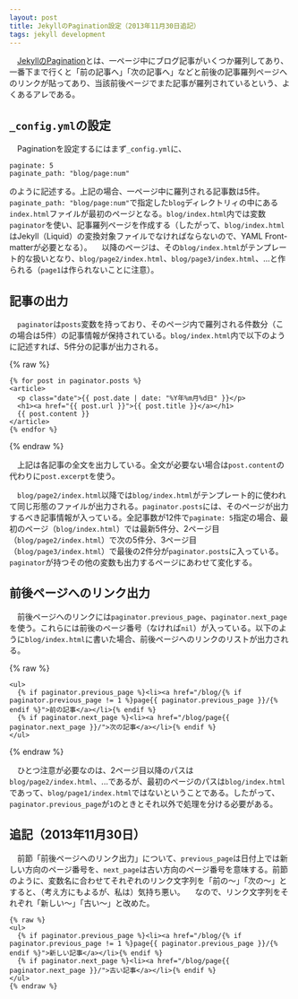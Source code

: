 ```yaml
---
layout: post
title: JekyllのPagination設定（2013年11月30日追記）
tags: jekyll development
---
```

　[JekyllのPagination](http://jekyllrb.com/docs/pagination/)とは、一ページ中にブログ記事がいくつか羅列してあり、一番下まで行くと「前の記事へ」「次の記事へ」などと前後の記事羅列ページへのリンクが貼ってあり、当該前後ページでまた記事が羅列されているという、よくあるアレである。

## `_config.yml`の設定

　Paginationを設定するにはまず`_config.yml`に、

```
paginate: 5
paginate_path: "blog/page:num"
```

のように記述する。上記の場合、一ページ中に羅列される記事数は5件。`paginate_path: "blog/page:num"`で指定した`blog`ディレクトリィの中にある`index.html`ファイルが最初のページとなる。`blog/index.html`内では変数`paginator`を使い、記事羅列ページを作成する（したがって、`blog/index.html`はJekyll（Liquid）の変換対象ファイルでなければならないので、YAML Front-matterが必要となる）。
　以降のページは、その`blog/index.html`がテンプレート的な扱いとなり、`blog/page2/index.html`、`blog/page3/index.html`、...と作られる（`page1`は作られないことに注意）。

## 記事の出力

　`paginator`は`posts`変数を持っており、そのページ内で羅列される件数分（この場合は5件）の記事情報が保持されている。`blog/index.html`内で以下のように記述すれば、5件分の記事が出力される。

{% raw %}
```
{% for post in paginator.posts %}
<article>
  <p class="date">{{ post.date | date: "%Y年%m月%d日" }}</p>
  <h1><a href="{{ post.url }}">{{ post.title }}</a></h1>
  {{ post.content }}
</article>
{% endfor %}
```
{% endraw %}

　上記は各記事の全文を出力している。全文が必要ない場合は`post.content`の代わりに`post.excerpt`を使う。

　`blog/page2/index.html`以降では`blog/index.html`がテンプレート的に使われて同じ形態のファイルが出力される。`paginator.posts`には、そのページが出力するべき記事情報が入っている。全記事数が12件で`paginate: 5`指定の場合、最初のページ（`blog/index.html`）では最新5件分、2ページ目（`blog/page2/index.html`）で次の5件分、3ページ目（`blog/page3/index.html`）で最後の2件分が`paginator.posts`に入っている。`paginator`が持つその他の変数も出力するページにあわせて変化する。

## 前後ページへのリンク出力

　前後ページへのリンクには`paginator.previous_page`、`paginator.next_page`を使う。これらには前後のページ番号（なければ`nil`）が入っている。以下のように`blog/index.html`に書いた場合、前後ページへのリンクのリストが出力される。

{% raw %}
```
<ul>
  {% if paginator.previous_page %}<li><a href="/blog/{% if paginator.previous_page != 1 %}page{{ paginator.previous_page }}/{% endif %}">前の記事</a></li>{% endif %}
  {% if paginator.next_page %}<li><a href="/blog/page{{ paginator.next_page }}/">次の記事</a></li>{% endif %}
</ul>
```
{% endraw %}

　ひとつ注意が必要なのは、2ページ目以降のパスは`blog/page2/index.html`、...であるが、最初のページのパスは`blog/index.html`であって、`blog/page1/index.html`ではないということである。したがって、`paginator.previous_page`が`1`のときとそれ以外で処理を分ける必要がある。

## 追記（2013年11月30日）

　前節「前後ページへのリンク出力」について、`previous_page`は日付上では新しい方向のページ番号を、`next_page`は古い方向のページ番号を意味する。前節のように、変数名に合わせてそれぞれのリンク文字列を「前の〜」「次の〜」とすると、（考え方にもよるが、私は）気持ち悪い。
　なので、リンク文字列をそれぞれ「新しい〜」「古い〜」と改めた。

```
{% raw %}
<ul>
  {% if paginator.previous_page %}<li><a href="/blog/{% if paginator.previous_page != 1 %}page{{ paginator.previous_page }}/{% endif %}">新しい記事</a></li>{% endif %}
  {% if paginator.next_page %}<li><a href="/blog/page{{ paginator.next_page }}/">古い記事</a></li>{% endif %}
</ul>
{% endraw %}
```
